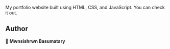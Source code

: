 

My portfolio website built using HTML, CSS, and JavaScript. You can check it out.



## Author

👤 **Mwnsishrwn Basumatary**
